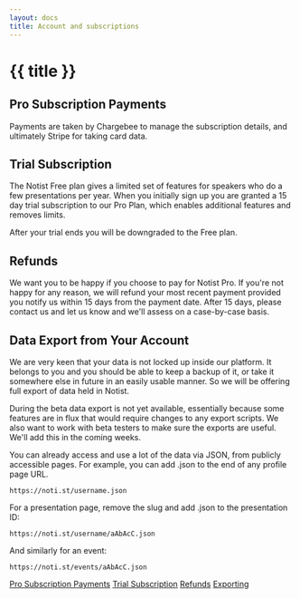 ```yaml
---
layout: docs
title: Account and subscriptions
---
```


<div id="doc-header" class="doc-header text-center">
    <h1 class="doc-title"><i class="icon fa fa-paper-plane"></i> {{ title }}</h1>
</div>
<div class="doc-body row">
    <div class="doc-content col-md-9 col-12 order-1">
        <div class="content-inner">
            <section id="pro-section" class="doc-section">
                <h2 class="section-title">Pro Subscription Payments</h2>
                <div class="section-block">
                    <p>Payments are taken by Chargebee to manage the subscription details, and ultimately Stripe for taking card data.
                    </p>
                </div>
            </section>
            <section id="trial-section" class="doc-section">
                <h2 class="section-title">Trial Subscription</h2>
                <div class="section-block">
                    <p>The Notist Free plan gives a limited set of features for speakers who do a few presentations per year. When you initially sign up you are granted a 15 day trial subscription to our Pro Plan, which enables additional features and removes limits.</p>
                    <p>After your trial ends you will be downgraded to the Free plan.
                    </p>
                </div>
            </section>
            <section id="refunds-section" class="doc-section">
                <h2 class="section-title">Refunds</h2>
                <div class="section-block">
                    <p>We want you to be happy if you choose to pay for Notist Pro. If you're not happy for any reason, we will refund your most recent payment provided you notify us within 15 days from the payment date. After 15 days, please contact us and let us know and we'll assess on a case-by-case basis.</p>
                </div>
            </section>
            <section id="export-section" class="doc-section">
                <h2 class="section-title">Data Export from Your Account</h2>
                <div class="section-block">
                    <p>We are very keen that your data is not locked up inside our platform. It belongs to you and you should be able to keep a backup of it, or take it somewhere else in future in an easily usable manner. So we will be offering full export of data held in Notist.
<p>
During the beta data export is not yet available, essentially because some features are in flux that would require changes to any export scripts. We also want to work with beta testers to make sure the exports are useful. We'll add this in the coming weeks.
<p>
You can already access and use a lot of the data via JSON, from publicly accessible pages. For example, you can add .json to the end of any profile page URL.
<p>
<code>https://noti.st/username.json</code>
<p>
For a presentation page, remove the slug and add .json to the presentation ID:
<p>
<code>https://noti.st/username/aAbAcC.json</code>
<p>
And similarly for an event:
<p>
<code>https://noti.st/events/aAbAcC.json</code>
                </div>
            </section>
        </div>
    </div>
    <div class="doc-sidebar col-md-3 col-12 order-0 d-none d-md-flex">
        <div id="doc-nav" class="doc-nav">  
                <nav id="doc-menu" class="nav doc-menu flex-column sticky">
                    <a class="nav-link scrollto" href="#pro-section">Pro Subscription Payments</a>
                    <a class="nav-link scrollto" href="#trial-section">Trial Subscription</a>
                    <a class="nav-link scrollto" href="#refunds-section">Refunds</a>
                    <a class="nav-link scrollto" href="#export-section">Exporting</a>
                </nav>
        </div>
    </div>
</div>
